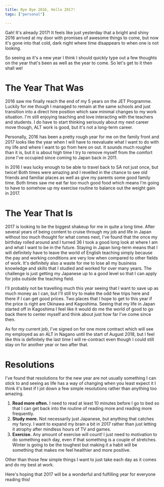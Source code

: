 ```yaml
---
title: Bye Bye 2016, Hello 2017!
tags: ["personal"]

---
```

Gah! It's already 2017! It feels like just yesterday that a bright and shiny 2016 arrived at my door with promises of awesome things to come, but now it's gone into that cold, dark night where time disappears to when one is not looking.

So seeing as it's a new year I think I should quickly type out a few thoughts on the year that's been as well as the year to come. So let's get to it then shall we!

# The Year That Was

2016 saw me finally reach the end of my 5 years on the JET Programme. Luckily for me though I managed to remain at the same schools and just transition into a direct hire position which saw minimal changes to my work situation. I'm still enjoying teaching and love interacting with the teachers and students. I do have to start thinking seriously about my next career move though, ALT work is good, but it's not a long-term career.

Personally, 2016 has been a pretty rough year for me on the family front and 2017 looks like the year when I will have to reevaluate what I want to do with my life and where I want to go from here on out. It sounds much rougher than it is, but it is about high time I try to remove myself from the comfort zone I've occupied since coming to Japan back in 2011.

In 2016 I was lucky enough to be able to travel back to SA not just once, but twice! Both times were amazing and I revelled in the chance to see old friends and familiar places as well as give my parents some good family time. Both times saw me eat far too much good food which means I'm going to have to somehow up my exercise routine to balance out the weight gain in 2017.

# The Year That Is

2017 is looking to be the biggest shakeup for me in quite a long time. After several years of being content to cruise through my job and life in Japan without too much thought for what comes next, I've found that the once my birthday rolled around and I turned 36 I took a good long look at where I am and what I want to be in the future. Staying in Japan long-term means that I will definitely have to leave the world of English teaching simply because the pay and working conditions are very low when compared to other fields of work. It's definitely also a waste for me to lose all my business knowledge and skills that I studied and worked for over many years. The challenge is just getting my Japanese up to a good level so that I can apply for jobs outside the teaching field.

I'll probably not be travelling much this year seeing that I want to save up as much money as I can, but I'll still try to make the odd few trips here and there if I can get good prices. Two places that I hope to get to this year if the price is right are Okinawa and Kagoshima. Seeing that my life in Japan started off in Kagoshima I feel like it would do me the world of good to go back there to center myself and think about just how far I've come since then.

As for my current job, I've signed on for one more contract which will see my employed as an ALT in Nagano until the start of August 2018, but I feel like this is definitely the last time I will re-contract even though I could still stay on for another year or two after that.

# Resolutions

I've found that resolutions for the new year are not usually something I can stick to and seeing as life has a way of changing when you least expect it I think it's best if I jot down a few simple resolutions rather than anything too amazing.

  1. **Read more often.** I need to read at least 10 minutes before I go to bed so that I can get back into the routine of reading more and reading more frequently.
  2. **Study more.** Not necessarily just Japanese, but anything that catches my fancy. I want to expand my brain a bit in 2017 rather than just letting it atrophy after mindless hours of TV and games.
  3. **Exercise.** Any amount of exercise will count! I just need to motivation to do something each day, even if that something is a couple of stretches. Winter is going to be the toughest but making it a habit will be something that makes me feel healthier and more positive.

Other than those few simple things I want to just take each day as it comes and do my best at work.

Here's hoping that 2017 will be a wonderful and fulfilling year for everyone reading this!